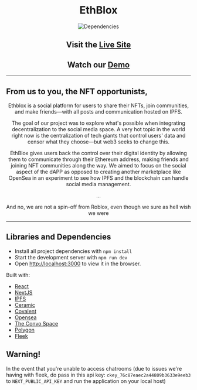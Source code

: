 <h1 align="center">EthBlox</h1>

<p align="center">
  	<img src="https://img.shields.io/badge/Dependencies-React%2C%20NextJS%2C%20Material%20UI%2C%20Axios%2C%20ConvoSpace%2C%20Ceramic%2C%20HTML%2FCSS%2FJS%2FTS-brightgreen" alt="Dependencies">
</p>

<h2 align="center">Visit the <a href="https://www.ethblox.social/"> Live Site </a></h2>

<h2 align="center">Watch our <a href="https://www.youtube.com/watch?v=NvqrKfb5nmg"> Demo </a></h2>

<hr>

## From us to you, the NFT opportunists,
<p align="center">
  Ethblox is a social platform for users to share their NFTs, join communities, and make friends—with all posts and communication hosted on IPFS.
</p>

<p align="center">
  The goal of our project was to explore what's possible when integrating decentralization to the social media space. A very hot topic in the world right now is the centralization of tech giants that control users' data and censor what they choose—but web3 seeks to change this. 
</p>

<p align="center">
EthBlox gives users back the control over their digital identity by allowing them to communicate through their Ethereum address, making friends and joining NFT communities along the way. We aimed to focus on the social aspect of the dAPP as opposed to creating another marketplace like OpenSea in an experiment to see how IPFS and the blockchain can handle social media management.
</p>

<p align="center">
...
</p>

<p align="center">
And no, we are not a spin-off from Roblox, even though we sure as hell wish we were
</p>

<hr>

## Libraries and Dependencies

- Install all project dependencies with `npm install`
- Start the development server with `npm run dev`
- Open [http://localhost:3000](http://localhost:3000) to view it in the browser.  

Built with:
* [React](https://reactjs.org/)
* [NextJS](https://nextjs.org/)
* [IPFS](https://ipfs.io/)
* [Ceramic](https://ceramic.network/)
* [Covalent](https://www.covalenthq.com/)
* [Opensea](https://docs.opensea.io/reference/api-overview)
* [The Convo Space](https://theconvo.space/)
* [Polygon](https://polygon.technology/)
* [Fleek](https://fleek.co/)


## Warning!
In the event that you're unable to access chatrooms (due to issues we're having with fleek, do pass in this api key: `ckey_76c87eaec2a44809b3633e9eeb3` to `NEXT_PUBLIC_API_KEY` and run the application on your local host)